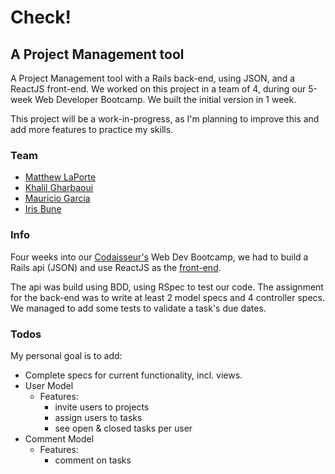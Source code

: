 # Check!
## A Project Management tool

A Project Management tool with a Rails back-end, using JSON, and a ReactJS front-end.
We worked on this project in a team of 4, during our 5-week Web Developer Bootcamp.
We built the initial version in 1 week.

This project will be a work-in-progress, as I'm planning to improve this and add more features to practice my skills.

### Team
- [Matthew LaPorte](https://github.com/ml7757)
- [Khalil Gharbaoui](https://github.com/khalilgharbaoui)
- [Mauricio Garcia](https://github.com/MauricioGarc1a)
- [Iris Bune](https://github.com/irisbune)

### Info
Four weeks into our [Codaisseur's](https://github.com/Codaisseur) Web Dev Bootcamp, we had to build a Rails api (JSON) and use ReactJS as the [front-end](https://github.com/irisbune/Check_projectmanager-front).

The api was build using BDD, using RSpec to test our code.
The assignment for the back-end was to write at least 2 model specs and 4 controller specs.
We managed to add some tests to validate a task's due dates.

### Todos
My personal goal is to add:
- Complete specs for current functionality, incl. views.
- User Model
  - Features:
      - invite users to projects
      - assign users to tasks
      - see open & closed tasks per user
- Comment Model
  - Features:
      - comment on tasks
